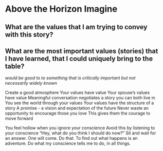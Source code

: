 











# Above the Horizon Imagine

## What are the values that I am trying to convey with this story?

## What are the most important values (stories) that I have learned, that I could uniquely bring to the table?
_would be good to to something that is critically important but not necessarily widely known_

Create a good atmosphere
Your values have value
Your spouse’s values have value
Meaningful conversation negotiates a story
you can both live in
You see the world through your values
Your values have the structure of a story
A promise - a vision and expectation of the future
Never waste an opportunity to encourage those you love
This gives them the courage to move forward

You feel hollow when you ignore your conscience
Avoid this by listening to your conscience
“Hey, what do you think I should do now?”
Sit and wait for an answer. One will come.
Do that. To find out what happens is an adventure.
Do what my conscience tells me to do, in all things.































